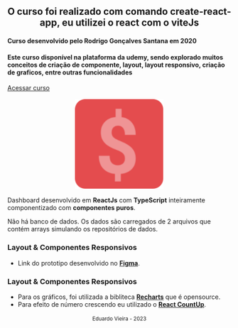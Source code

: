 <div align="center" >
    <h2>O curso foi realizado com comando create-react-app, eu utilizei o react com o viteJs</h2>
</div>



<div align="left" >
    <h4>Curso desenvolvido pelo Rodrigo Gonçalves Santana em 2020</h4>
</div>

<div align="left" >
    <h4>Este curso disponível na plataforma da udemy, sendo explorado muitos conceitos de criação de componente, layout, layout responsivo, criação de graficos, entre outras funcionalidades</h4>
</div>

<div align="left" >
    <a href="https://www.udemy.com/course/react-e-typescript/">Acessar curso</a>
</div>



<br>

<div align="center" >
  <img src="./public/assets/logo.svg" width="200">
</div>


Dashboard desenvolvido em **ReactJs** com **TypeScript** inteiramente componentizado com **componentes puros**.


Não há banco de dados. Os dados são carregados de 2 arquivos que contém arrays simulando os repositórios de dados.

### Layout & Componentes Responsivos

- Link do prototipo desenvolvido no [**Figma**](https://www.figma.com/file/nOGmUkhcINJt6nd57R4ENu/Untitled?node-id=0%3A1).

### Layout & Componentes Responsivos

- Para os gráficos, foi utilizada a bibliteca [**Recharts**](http://recharts.org/en-US) que é opensource.
- Para efeito de número crescendo eu utilizado o [**React CountUp**](https://www.npmjs.com/package/react-countup).


<div align="center">
  <small>Eduardo Vieira - 2023</small>
</div>
